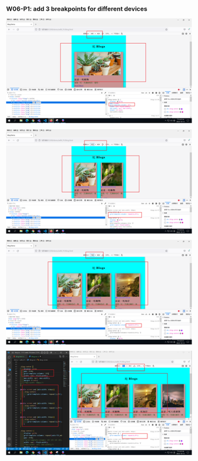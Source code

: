 ### W06-P1: add 3 breakpoints for different devices

![](w06-p1-1.png)

![](w06-p1-2.png)

![](w06-p1-3.png)

![](w06-p1-4.png)
